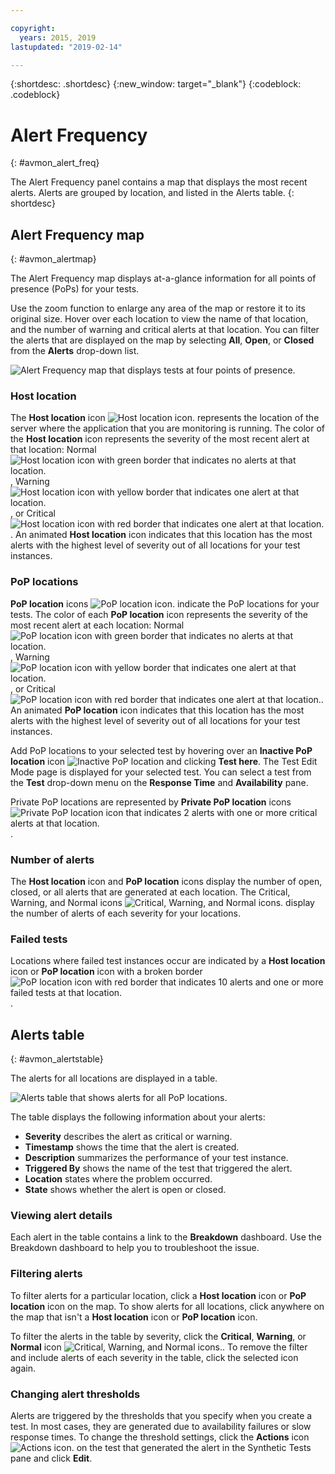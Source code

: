 ```yaml
---

copyright:
  years: 2015, 2019
lastupdated: "2019-02-14"

---
```


{:shortdesc: .shortdesc}
{:new_window: target="_blank"}
{:codeblock: .codeblock}

# Alert Frequency
{: #avmon_alert_freq}

The Alert Frequency panel contains a map that displays the most recent alerts. Alerts are grouped by location, and listed in the Alerts table.
{: shortdesc}

## Alert Frequency map
{: #avmon_alertmap}

The Alert Frequency map displays at-a-glance information for all points of presence (PoPs) for your tests.

Use the zoom function to enlarge any area of the map or restore it to its original size. Hover over each location to view the name of that location, and the number of warning and critical alerts at that location. You can filter the alerts that are displayed on the map by selecting **All**, **Open**, or **Closed** from the **Alerts** drop-down list.

![Alert Frequency map that displays tests at four points of presence.](images/alert_freq_map2.png)

### Host location
The **Host location** icon ![Host location icon.](images/icn_host_crit_whtbackground30.jpg) represents the location of the server where the application that you are monitoring is running. The color of the **Host location** icon represents the severity of the most recent alert at that location: Normal ![Host location icon with green border that indicates no alerts at that location.](images/icn_host_normal_whtbckgrnd_30x38.jpg), Warning ![Host location icon with yellow border that indicates one alert at that location.](images/icn_host_warning_whtbackground30.jpg), or Critical ![Host location icon with red border that indicates one alert at that location.](images/icn_host_crit_whtbackground30.jpg). An animated **Host location** icon indicates that this location has the most alerts with the highest level of severity out of all locations for your test instances.

### PoP locations
**PoP location** icons ![PoP location icon.](images/icn_pop_normal_whtbckgrnd30x30.jpg) indicate the PoP locations for your tests. The color of each **PoP location** icon represents the severity of the most recent alert at each location: Normal ![PoP location icon with green border that indicates no alerts at that location.](images/icn_pop_normal_whtbckgrnd30x30.jpg), Warning ![PoP location icon with yellow border that indicates one alert at that location.](images/icn_pop_warning_whtbckgrnd30x30.jpg), or Critical ![PoP location icon with red border that indicates one alert at that location.](images/icn_pop_crit_whtbckgrnd30x30.jpg). An animated **PoP location** icon indicates that this location has the most alerts with the highest level of severity out of all locations for your test instances.

Add PoP locations to your selected test by hovering over an **Inactive PoP location** icon ![Inactive PoP location](images/icn_avbl_pop.jpg) and clicking **Test here**. The Test Edit Mode page is displayed for your selected test. You can select a test from the **Test** drop-down menu on the **Response Time** and **Availability** pane.

Private PoP locations are represented by **Private PoP location** icons ![Private PoP location icon that indicates 2 alerts with one or more critical alerts at that location.](images/avmon_private_pop.png).

### Number of alerts
The **Host location** icon and **PoP location** icons display the number of open, closed, or all alerts that are generated at each location. The Critical, Warning, and Normal icons ![Critical, Warning, and Normal icons.](images/fltr_alrts_tbl.jpg) display the number of alerts of each severity for your locations.

### Failed tests
Locations where failed test instances occur are indicated by a **Host location** icon or **PoP location** icon with a broken border ![PoP location icon with red border that indicates 10 alerts and one or more failed tests at that location.](images/avmon_pop_fail_32x33.png).

## Alerts table
{: #avmon_alertstable}

The alerts for all locations are displayed in a table.

![Alerts table that shows alerts for all PoP locations.](images/alert_table.jpg)

The table displays the following information about your alerts:

-   **Severity** describes the alert as critical or warning.
-   **Timestamp** shows the time that the alert is created.
-   **Description** summarizes the performance of your test instance.
-   **Triggered By** shows the name of the test that triggered the alert.
-   **Location** states where the problem occurred.
-   **State** shows whether the alert is open or closed.

### Viewing alert details
Each alert in the table contains a link to the **Breakdown** dashboard. Use the Breakdown dashboard to help you to troubleshoot the issue.

### Filtering alerts
To filter alerts for a particular location, click a **Host location** icon or **PoP location** icon on the map. To show alerts for all locations, click anywhere on the map that isn't a **Host location** icon or **PoP location** icon.

To filter the alerts in the table by severity, click the **Critical**, **Warning**, or **Normal** icon ![Critical, Warning, and Normal icons.](images/fltr_alrts_tbl.jpg). To remove the filter and include alerts of each severity in the table, click the selected icon again.

### Changing alert thresholds
Alerts are triggered by the thresholds that you specify when you create a test. In most cases, they are generated due to availability failures or slow response times. To change the threshold settings, click the **Actions** icon ![Actions icon.](images/actions_icn_white_smll.jpg) on the test that generated the alert in the Synthetic Tests pane and click **Edit**.
